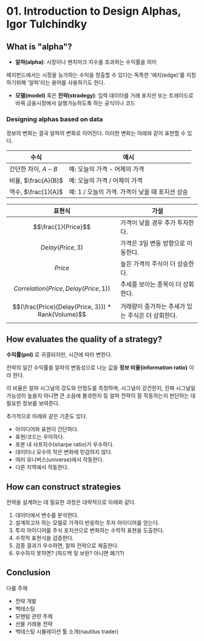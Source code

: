 # 01. Introduction to Design Alphas, Igor Tulchindky

## What is "alpha"?

- **알파(alpha)**: 시장이나 벤치마크 지수를 초과하는 수익률을 의미

헤지펀드에서는 시장을 능가하는 수익을 창출할 수 있다는 독특한 '에지(edge)'를 지칭하기위해 '알파'라는 용어를 사용하기도 한다.

- **모델(model)** 혹은 **전략(stradegy)**: 입력 데이터를 거래 포지션 또는 트레이드로 바꿔 금융시장에서 실행가능하도록 하는 공식이나 코드

### Designing alphas based on data

정보의 변화는 결국 알파의 변화로 이어진다. 이러한 변화는 아래와 같이 표현할 수 있다.

| 수식 | 예시 |
| --- | --- |
| 간단한 차이, $A - B$ | 예: 오늘의 가격 - 어제의 가격 |
| 비율, $\frac{A}{B}$ | 예: 오늘의 가격 / 어제의 가격 |
| 역수, $\frac{1}{A}$ | 예: 1 / 오늘의 가격. 가격이 낮을 때 포지션 상승 |

| 표현식 | 가설 |
| --- | --- |
| $$\frac{1}{Price}$$ | 가격이 낮을 경우 추가 투자한다. |
| $$Delay(Price, 3)$$ | 가격은 3일 변동 방향으로 이동한다. |
| $$Price$$ | 높은 가격의 주식이 더 상승한다. |
| $$Correlation(Price, Delay(Price, 1))$$ | 추세를 보이는 종목이 더 상회한다. |
| $$(\frac{Price}{Delay(Price, 3)}) * Rank(Volume)$$ | 거래량이 증가하는 추세가 있는 주식은 더 상회한다. |

## How evaluates the quality of a strategy?

**수익률(pnl)** 로 귀결되지만, 시간에 따라 변한다.

전략의 일간 수익률을 알파의 변동성으로 나눈 값을 **정보 비율(information ratio)** 이라 한다.

이 비율은 알파 시그널의 강도와 안정도를 측정하며, 시그널이 강건한지, 진짜 시그널일 가능성이 높을지 아니면 큰 소음에 불과한지 등 알파 전략이 잘 작동하는지 판단하는 데 필요한 정보를 보여준다.

추가적으로 아래와 같은 기준도 있다.

- 아이디어와 표현이 간단하다.
- 표현/코드는 우아하다.
- 포본 내 샤프지수(sharpe ratio)가 우수하다.
- 데이터나 모수의 작은 변화에 민감하지 않다.
- 여러 유니버스(universe)에서 작동한다.
- 다른 지역에서 작동한다.

## How can construct strategies

전략을 설계하는 데 필요한 과정은 대략적으로 아래와 같다.

1. 데이터에서 변수를 분석한다.
2. 설계하고자 하는 모델로 가격이 반응하는 투자 아이디어를 얻는다.
3. 투자 아이디어를 주식 포지션으로 변화하는 수학적 표현을 도출한다.
4. 수학적 표현식을 검증한다.
5. 검증 결과가 우수하면, 알파 전략으로 제출한다.
6. 우수하지 못하면? (피드백 및 보완? 아니면 폐기?)

## Conclusion

다룰 주제

- 전략 개발
- 백테스팅
- 모멘텀 관련 주제
- 선물 거래용 전략
- 백테스팅 시뮬레이션 툴 소개(nautilus trader)

